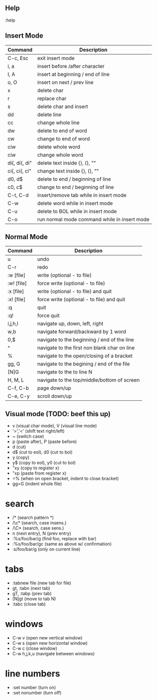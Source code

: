 ## Help
:help

## Insert Mode
| Command       | Description                                   |
| ------------- | --------------------------------------------- |
| C-c, Esc      | exit insert mode                              |
| i, a          | insert before /after character                |
| I, A          | insert at beginning / end of line             |
| o, O          | insert on next / prev line                    |
| x             | delete char                                   |
| r             | replace char                                  |
| s             | delete char and insert                        |
| dd            | delete line                                   |
| cc            | change whole line                             |
| dw            | delete to end of word                         |
| cw            | change to end of word                         |
| ciw           | delete whole word                             |
| ciw           | change whole word                             |
| di{, di(, di" | delete text inside {}, (), ""                 |
| ci{, ci(, ci" | change text inside {}, (), ""                 |
| d0, d$        | delete to end / beginning of line             |
| c0, c$        | change to end / beginning of line             |
| C-t, C-d      | insert/remove tab while in insert mode        |
| C-w           | delete word while in insert mode              |
| C-u           | delete to BOL while in insert mode            |
| C-o           | run normal mode command while in insert mode  |

## Normal Mode
| Command       | Description                                   |
| ------------- | --------------------------------------------- |
| u             | undo                                          |
| C-r           | redo                                          |
| :w [file]     | write (optional - to file)                    |
| :w! [file]    | force write (optional - to file)              |
| :x [file]     | write (optional - to file) and quit           |
| :x! [file]    | force write (optional - to file) and quit     |
| :q            | quit                                          |
| :q!           | force quit                                    |
| i,j,h,l       | navigate up, down, left, right                |
| w,b           | navigate forward/backward by 1 word           |
| 0,$           | navigate to the beginning / end of the line   |
| ^             | navigate to the first non blank char on line  |
| %             | navigate to the open/closing of a bracket     |
| gg, G         | navigate to the begining / end of the file    |
| [N]G          | navigate to the to line N                     |
| H, M, L       | navigate to the top/middle/bottom of screen   |
| C-f, C-b      | page down/up                                  |
| C-e, C-y      | scroll down/up                                |

## Visual mode (TODO: beef this up)
- v (visual char mode), V (visual line mode)
- '>','<' (shift text right/left)
- ~ (switch case)
- p (paste after), P (paste before)
- d (cut)
- d$ (cut to eol), d0 (cut to bol)
- y (copy)
- y$ (copy to eol), y0 (cut to bol)
- "xy (copy to register x)
- "xp (paste from register x)
- =% (when on open bracket, indent to close bracket)
- gg=G (indent whole file)


# search
- /* (search pattern *)
- /\c* (search, case insens.)
- /\C* (search, case sens.)
- n (next entry), N (prev entry)
- :%s/foo/bar/g (find foo, replace with bar)
- :%s/foo/bar/gc (same as above w/ confirmation)
- :s/foo/bar/g (only on current line)

# tabs
- :tabnew file (new tab for file)
- gt, :tabn (next tab)
- gT, :tabp (prev tab)
- [N]gt (move to tab N)
- :tabc (close tab)

# windows
- C-w v (open new vertical window)
- C-w s (open new horizontal window)
- C-w c (close window)
- C-w h,j,k,u (navigate between windows)

# line numbers
- :set number (turn on)
- :set nonumber (turn off)

